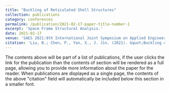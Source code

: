 ```yaml
---
title: "Buckling of Reticulated Shell Structures"
collection: publications
category: conferences
permalink: /publication/2021-02-17-paper-title-number-1
excerpt: 'Space Frame Structural Analysis.'
date: 2021-02-17
venue: 'SAES 2021:9th International Joint Symposium on Applied Engineering and Sciences'
citation: 'Liu, B.; Chen, P., Yan, X., J. Jin. (2021). &quot;Buckling of Reticulated Shell Structures&quot; <i>2021 Architectural Institute of Japan Conference (Tokai)</i>.'
---
```


The contents above will be part of a list of publications, if the user clicks the link for the publication than the contents of section will be rendered as a full page, allowing you to provide more information about the paper for the reader. When publications are displayed as a single page, the contents of the above "citation" field will automatically be included below this section in a smaller font.
